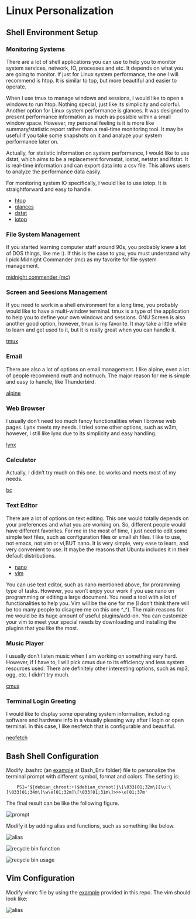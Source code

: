# Linux Personalization

## Shell Environment Setup

### Monitoring Systems
There are a lot of shell applications you can use to help you to monitor system services, network, IO, processes and etc. It depends on what you are going to monitor. If just for Linux system performance, the one I will recommend is htop. It is similar to top, but more beautiful and easier to operate. 

When I use tmux to manage windows and sessions, I would like to open a windows to run htop. Nothing special, just like its simplicity and colorful. Another option for Linux system performance is glances. It was designed to present performance information as much as possible within a small window space. However, my personal feeling is it is more like summary/statistic report rather than a real-time monitoring tool. It may be useful if you take some snapshots on it and analyze your system performance later on.

Actually, for statistic information on system performance, I would like to use dstat, which aims to be a replacement
forvmstat, iostat, netstat and ifstat. It is real-time information and can export data into a csv file. This allows users
to analyze the performance data easily.

For monitoring system IO specifically, I would like to use iotop. It is straightforward and easy to handle.

* [htop](https://www.howtogeek.com/howto/ubuntu/using-htop-to-monitor-system-processes-on-linux/)
* [glances](https://nicolargo.github.io/glances/)
* [dstat](https://www.tecmint.com/dstat-monitor-linux-server-performance-process-memory-network/)
* [iotop](https://www.tecmint.com/iotop-monitor-linux-disk-io-activity-per-process/)

### File System Management
If you started learning computer staff around 90s, you probably knew a lot of DOS things, like me :). If this is the case to you, you must understand why I pick Midnight Commander (mc) as my favorite for file system management.

[midnight commender (mc)](https://midnight-commander.org/)

### Screen and Seesions Management
If you need to work in a shell environment for a long time, you probably would like to have a multi-window terminal. tmux is a type of the application to help you to define your own windows and sessions. GNU Screen is also another good option, however, tmux is my favorite. It may take a little while to learn and get used to it, but it is really great when you can handle it.

[tmux](https://hackernoon.com/a-gentle-introduction-to-tmux-8d784c404340)

### Email
There are also a lot of options on email management. I like alpine, even a lot of people recommend mutt and notmuch. The major reason for me is simple and easy to handle, like Thunderbird.

[alpine](https://alpinelinux.org/)

### Web Browser
I usually don’t need too much fancy functionalities when I browse web pages. Lynx meets my needs. I tried some other options, such as w3m, however, I still like lynx due to its simplicity and easy handling.

[lynx](https://lynx.browser.org/)

### Calculator
Actually, I didn’t try much on this one. bc works and meets most of my needs.

[bc](https://www.gnu.org/software/bc/manual/html_mono/bc.html)

### Text Editor
There are a lot of options on text editing. This one would totally depends on your preferences and what you are working on. So, different people would have different favorites. For me in the most of time, I just need to edit some simple text files, such as configuration files or small sh files. I like to use, not emacs, not vim or vi,BUT nano. It is very simple, very ease to learn, and very convenient to use. It maybe the reasons that Ubuntu includes it in their default distributions.

* [nano](https://www.nano-editor.org/) 
* [vim](https://en.wikipedia.org/wiki/Vim_(text_editor))

You can use text editor, such as nano mentioned above, for proramming type of tasks. However, you won’t enjoy your work if you use nano on programming or editing a large document. You need a tool with a lot of functionalities to help you. Vim will be the one for me (I don’t think there will be too many people to disagree me on this one ^_^). The main reasons for me would be its huge amount of useful plugins/add-on. You can customize your vim to meet your special needs by downloading and installing the plugins that you like the most.

### Music Player
I usually don’t listen music when I am working on something very hard. However, if I have to, I will pick cmus due to its efficiency and less system resources used. There are definitely other interesting options, such as mp3, ogg, etc. I didn’t try much.

[cmus](https://cmus.github.io/)

### Terminal Login Greeting
I would like to display some operating system information, including software and hardware info in a visually pleasing way after I login or open terminal. In this case, I like neofetch that is configurable and beautiful.

[neofetch](https://github.com/dylanaraps/neofetch)

## Bash Shell Configuration
Modify .bashrc (an [example](./Bash_Env/.bashrc) at Bash_Env folder) file to personalize the terminal prompt with different symbol, format and colors. The setting is:
```shell
    PS1='${debian_chroot:+($debian_chroot)}\[\033[01;32m\][\u:\[\033[01;34m\]\w\e[01;32m]\[\033[01;31m\]>>>\e[01;37m'
```

The final result can be like the following figure.

<a><img src="./Bash_Env/four.png" alt="prompt"></a>

Modify it by adding alias and functions, such as something like below.

<a><img src="./Bash_Env/third.png" alt="alias"></a>

<a><img src="./Bash_Env/first.png" alt="recycle bin function"></a>

<a><img src="./Bash_Env/second.png" alt="recycle bin usage"></a>

## Vim Configuration
Modify vimrc file by using the [example](./Vim/vimrc) provided in this repo. The vim should look like:

<a><img src="./Vim/four.png" alt="alias"></a>
